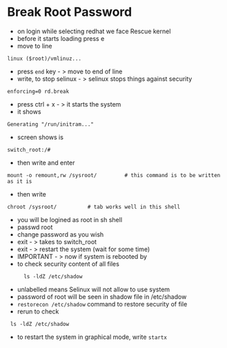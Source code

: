 # Break Root Password
* on login while selecting redhat we face Rescue kernel
* before it starts loading press e
* move to line
```
linux ($root)/vmlinuz...
```
* press ```end``` key - > move to end of line
* write, to stop selinux - > selinux stops things against security
```
enforcing=0 rd.break
```
* press ctrl + x - > it starts the system
* it shows
```
Generating "/run/initram..."
```
* screen shows is
```
switch_root:/#
```
* then write and enter
```
mount -o remount,rw /sysroot/         # this command is to be written as it is
```
* then write
```
chroot /sysroot/          # tab works well in this shell
```
* you will be logined as root in sh shell
* passwd root
* change password as you wish
* exit - > takes to switch_root
* exit - > restart the system (wait for some time)
* IMPORTANT - > now if system is rebooted by
* to check security content of all files
  ```
    ls -ldZ /etc/shadow
  ```
* unlabelled means Selinux will not allow to use system
* password of root will be seen in shadow file in /etc/shadow
* ```restorecon /etc/shadow``` command to restore security of file
* rerun to check
```
 ls -ldZ /etc/shadow
```
* to restart the system in graphical mode, write
  ```startx```
